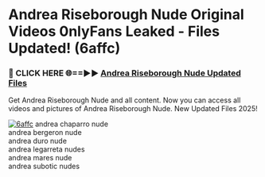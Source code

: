 # Andrea Riseborough Nude Original Videos 0nlyFans Leaked - Files Updated! (6affc)

<h3>🔴 CLICK HERE 🌐==►► <a href="https://tinyurl.com/4mcuefdz" rel="nofollow">Andrea Riseborough Nude Updated Files</a></h3>

Get Andrea Riseborough Nude and all content. Now you can access all videos and pictures of Andrea Riseborough Nude. New Updated Files 2025!

[![6affc](https://i.imgur.com/StAQSOY.gif)](https://tinyurl.com/4mcuefdz)
andrea chaparro nude<br>
andrea bergeron nude<br>
andrea duro nude<br>
andrea legarreta nudes<br>
andrea mares nude<br>
andrea subotic nudes